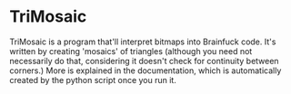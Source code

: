 # TriMosaic
TriMosaic is a program that'll interpret bitmaps into Brainfuck code. It's written by creating 'mosaics' of
triangles (although you need not necessarily do that, considering it doesn't check for continuity between
corners.) More is explained in the documentation, which is automatically created by the python script once
you run it.
